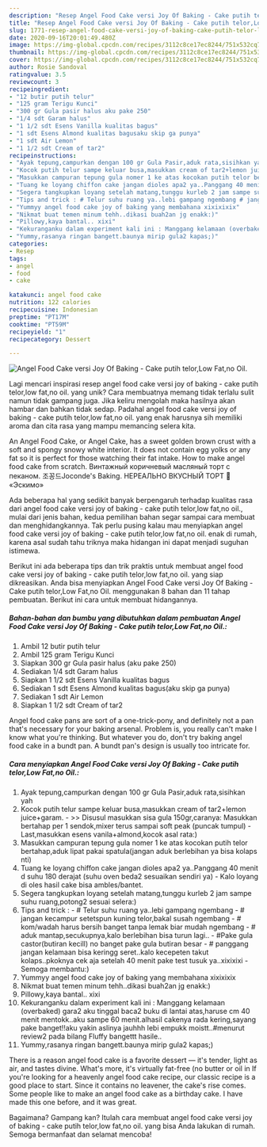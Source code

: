 ```yaml
---
description: "Resep Angel Food Cake versi Joy Of Baking - Cake putih telor,Low Fat,no Oil. Anti Gagal"
title: "Resep Angel Food Cake versi Joy Of Baking - Cake putih telor,Low Fat,no Oil. Anti Gagal"
slug: 1771-resep-angel-food-cake-versi-joy-of-baking-cake-putih-telor-low-fat-no-oil-anti-gagal
date: 2020-09-16T20:01:49.480Z
image: https://img-global.cpcdn.com/recipes/3112c8ce17ec8244/751x532cq70/angel-food-cake-versi-joy-of-baking-cake-putih-telorlow-fatno-oil-foto-resep-utama.jpg
thumbnail: https://img-global.cpcdn.com/recipes/3112c8ce17ec8244/751x532cq70/angel-food-cake-versi-joy-of-baking-cake-putih-telorlow-fatno-oil-foto-resep-utama.jpg
cover: https://img-global.cpcdn.com/recipes/3112c8ce17ec8244/751x532cq70/angel-food-cake-versi-joy-of-baking-cake-putih-telorlow-fatno-oil-foto-resep-utama.jpg
author: Rosie Sandoval
ratingvalue: 3.5
reviewcount: 3
recipeingredient:
- "12 butir putih telur"
- "125 gram Terigu Kunci"
- "300 gr Gula pasir halus aku pake 250"
- "1/4 sdt Garam halus"
- "1 1/2 sdt Esens Vanilla kualitas bagus"
- "1 sdt Esens Almond kualitas bagusaku skip ga punya"
- "1 sdt Air Lemon"
- "1 1/2 sdt Cream of tar2"
recipeinstructions:
- "Ayak tepung,campurkan dengan 100 gr Gula Pasir,aduk rata,sisihkan yah"
- "Kocok putih telur sampe keluar busa,masukkan cream of tar2+lemon juice+garam. &gt;&gt; Disusul masukkan sisa gula 150gr,caranya: Masukkan bertahap per 1 sendok,mixer terus sampai soft peak (puncak tumpul) Last,masukkan esens vanila+almond,kocok asal rata:)"
- "Masukkan campuran tepung gula nomer 1 ke atas kocokan putih telor bertahap,aduk lipat pakai spatula(jangan aduk berlebihan ya bisa kolaps nti)"
- "Tuang ke loyang chiffon cake jangan dioles apa2 ya..Panggang 40 menit d suhu 180 derajat (suhu oven beda2 sesuaikan sendiri ya) Kalo loyang di oles hasil cake bisa ambles/bantet."
- "Segera tangkupkan loyang setelah matang,tunggu kurleb 2 jam sampe suhu ruang,potong2 sesuai selera:)"
- "Tips and trick : # Telur suhu ruang ya..lebi gampang ngembang # jangan kecampur setetspun kuning telor,bakal susah ngembang # kom/wadah harus bersih banget tanpa lemak biar mudah ngembang # aduk mantap,secukupnya,kalo berlebihan bisa turun lagi.. #Pake gula castor(butiran kecill) no banget pake gula butiran besar # panggang jangan kelamaan bisa keringg seret..kalo kecepeten takut kolaps..pkoknya cek aja setelah 40 menit pake test tusuk ya..xixixixi Semoga membantu:)"
- "Yummyy angel food cake joy of baking yang membahana xixixixix"
- "Nikmat buat temen minum tehh..dikasi buah2an jg enakk:)"
- "Pillowy,kaya bantal.. xixi"
- "Kekuranganku dalam experiment kali ini : Manggang kelamaan (overbaked) gara2 aku tinggal baca2 buku di lantai atas,haruse cm 40 menit mentokk..aku sampe 60 menit.alhasil cakenya rada kering,sayang pake banget!!aku yakin aslinya jauhhh lebi empukk moistt..#menurut review2 pada bilang Fluffy bangettt hasile.."
- "Yummy,rasanya ringan bangett.baunya mirip gula2 kapas;)"
categories:
- Resep
tags:
- angel
- food
- cake

katakunci: angel food cake 
nutrition: 122 calories
recipecuisine: Indonesian
preptime: "PT17M"
cooktime: "PT59M"
recipeyield: "1"
recipecategory: Dessert

---
```



![Angel Food Cake versi Joy Of Baking - Cake putih telor,Low Fat,no Oil.](https://img-global.cpcdn.com/recipes/3112c8ce17ec8244/751x532cq70/angel-food-cake-versi-joy-of-baking-cake-putih-telorlow-fatno-oil-foto-resep-utama.jpg)

Lagi mencari inspirasi resep angel food cake versi joy of baking - cake putih telor,low fat,no oil. yang unik? Cara membuatnya memang tidak terlalu sulit namun tidak gampang juga. Jika keliru mengolah maka hasilnya akan hambar dan bahkan tidak sedap. Padahal angel food cake versi joy of baking - cake putih telor,low fat,no oil. yang enak harusnya sih memiliki aroma dan cita rasa yang mampu memancing selera kita.

An Angel Food Cake, or Angel Cake, has a sweet golden brown crust with a soft and spongy snowy white interior. It does not contain egg yolks or any fat so it is perfect for those watching their fat intake. How to make angel food cake from scratch. Винтажный коричневый масляный торт с пеканом. 조꽁드Joconde&#39;s Baking. НЕРЕАЛЬНО ВКУСНЫЙ ТОРТ 🍰 «Эскимо»

Ada beberapa hal yang sedikit banyak berpengaruh terhadap kualitas rasa dari angel food cake versi joy of baking - cake putih telor,low fat,no oil., mulai dari jenis bahan, kedua pemilihan bahan segar sampai cara membuat dan menghidangkannya. Tak perlu pusing kalau mau menyiapkan angel food cake versi joy of baking - cake putih telor,low fat,no oil. enak di rumah, karena asal sudah tahu triknya maka hidangan ini dapat menjadi suguhan istimewa.


Berikut ini ada beberapa tips dan trik praktis untuk membuat angel food cake versi joy of baking - cake putih telor,low fat,no oil. yang siap dikreasikan. Anda bisa menyiapkan Angel Food Cake versi Joy Of Baking - Cake putih telor,Low Fat,no Oil. menggunakan 8 bahan dan 11 tahap pembuatan. Berikut ini cara untuk membuat hidangannya.

<!--inarticleads1-->

##### Bahan-bahan dan bumbu yang dibutuhkan dalam pembuatan Angel Food Cake versi Joy Of Baking - Cake putih telor,Low Fat,no Oil.:

1. Ambil 12 butir putih telur
1. Ambil 125 gram Terigu Kunci
1. Siapkan 300 gr Gula pasir halus (aku pake 250)
1. Sediakan 1/4 sdt Garam halus
1. Siapkan 1 1/2 sdt Esens Vanilla kualitas bagus
1. Sediakan 1 sdt Esens Almond kualitas bagus(aku skip ga punya)
1. Sediakan 1 sdt Air Lemon
1. Siapkan 1 1/2 sdt Cream of tar2


Angel food cake pans are sort of a one-trick-pony, and definitely not a pan that&#39;s necessary for your baking arsenal. Problem is, you really can&#39;t make I know what you&#39;re thinking. But whatever you do, don&#39;t try baking angel food cake in a bundt pan. A bundt pan&#39;s design is usually too intricate for. 

<!--inarticleads2-->

##### Cara menyiapkan Angel Food Cake versi Joy Of Baking - Cake putih telor,Low Fat,no Oil.:

1. Ayak tepung,campurkan dengan 100 gr Gula Pasir,aduk rata,sisihkan yah
1. Kocok putih telur sampe keluar busa,masukkan cream of tar2+lemon juice+garam. - &gt;&gt; Disusul masukkan sisa gula 150gr,caranya: Masukkan bertahap per 1 sendok,mixer terus sampai soft peak (puncak tumpul) - Last,masukkan esens vanila+almond,kocok asal rata:)
1. Masukkan campuran tepung gula nomer 1 ke atas kocokan putih telor bertahap,aduk lipat pakai spatula(jangan aduk berlebihan ya bisa kolaps nti)
1. Tuang ke loyang chiffon cake jangan dioles apa2 ya..Panggang 40 menit d suhu 180 derajat (suhu oven beda2 sesuaikan sendiri ya) - Kalo loyang di oles hasil cake bisa ambles/bantet.
1. Segera tangkupkan loyang setelah matang,tunggu kurleb 2 jam sampe suhu ruang,potong2 sesuai selera:)
1. Tips and trick : - # Telur suhu ruang ya..lebi gampang ngembang - # jangan kecampur setetspun kuning telor,bakal susah ngembang - # kom/wadah harus bersih banget tanpa lemak biar mudah ngembang - # aduk mantap,secukupnya,kalo berlebihan bisa turun lagi.. - #Pake gula castor(butiran kecill) no banget pake gula butiran besar - # panggang jangan kelamaan bisa keringg seret..kalo kecepeten takut kolaps..pkoknya cek aja setelah 40 menit pake test tusuk ya..xixixixi - Semoga membantu:)
1. Yummyy angel food cake joy of baking yang membahana xixixixix
1. Nikmat buat temen minum tehh..dikasi buah2an jg enakk:)
1. Pillowy,kaya bantal.. xixi
1. Kekuranganku dalam experiment kali ini : Manggang kelamaan (overbaked) gara2 aku tinggal baca2 buku di lantai atas,haruse cm 40 menit mentokk..aku sampe 60 menit.alhasil cakenya rada kering,sayang pake banget!!aku yakin aslinya jauhhh lebi empukk moistt..#menurut review2 pada bilang Fluffy bangettt hasile..
1. Yummy,rasanya ringan bangett.baunya mirip gula2 kapas;)


There is a reason angel food cake is a favorite dessert — it&#39;s tender, light as air, and tastes divine. What&#39;s more, it&#39;s virtually fat-free (no butter or oil in If you&#39;re looking for a heavenly angel food cake recipe, our classic recipe is a good place to start. Since it contains no leavener, the cake&#39;s rise comes. Some people like to make an angel food cake as a birthday cake. I have made this one before, and it was great. 

Bagaimana? Gampang kan? Itulah cara membuat angel food cake versi joy of baking - cake putih telor,low fat,no oil. yang bisa Anda lakukan di rumah. Semoga bermanfaat dan selamat mencoba!
